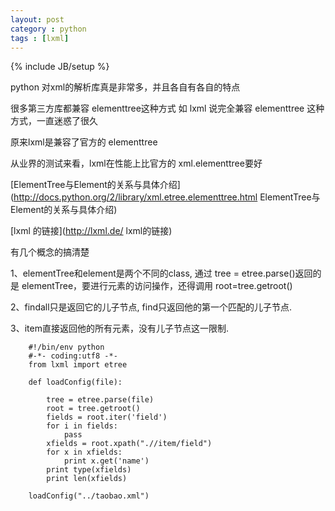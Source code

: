 ```yaml
---
layout: post
category : python
tags : [lxml]
---
```

{% include JB/setup %}

python 对xml的解析库真是非常多，并且各自有各自的特点  


很多第三方库都兼容 elementtree这种方式  如 lxml 说完全兼容 elementtree 这种方式，一直迷惑了很久  


原来lxml是兼容了官方的 elementtree


从业界的测试来看，lxml在性能上比官方的 xml.elementtree要好  


[ElementTree与Element的关系与具体介绍](http://docs.python.org/2/library/xml.etree.elementtree.html ElementTree与Element的关系与具体介绍)

[lxml 的链接](http://lxml.de/ lxml的链接)


有几个概念的搞清楚  


1、elementTree和element是两个不同的class, 通过 tree = etree.parse()返回的是 elementTree，要进行元素的访问操作，还得调用 root=tree.getroot()  

2、findall只是返回它的儿子节点, find只返回他的第一个匹配的儿子节点.  

3、item直接返回他的所有元素，没有儿子节点这一限制.  

        #!/bin/env python
        #-*- coding:utf8 -*-
        from lxml import etree

        def loadConfig(file):

            tree = etree.parse(file)
            root = tree.getroot() 
            fields = root.iter('field')
            for i in fields:
                pass
            xfields = root.xpath(".//item/field")
            for x in xfields:
                print x.get('name')
            print type(xfields)
            print len(xfields)

        loadConfig("../taobao.xml")



